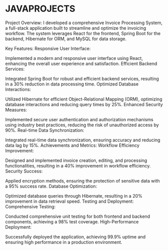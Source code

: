 # JAVAPROJECTS

Project Overview:
I developed a comprehensive Invoice Processing System, a full-stack application built to streamline and optimize the invoicing workflow. The system leverages React for the frontend, Spring Boot for the backend, Hibernate for ORM, and MySQL for data storage.

Key Features:
Responsive User Interface:

Implemented a modern and responsive user interface using React, enhancing the overall user experience and satisfaction.
Efficient Backend Services:

Integrated Spring Boot for robust and efficient backend services, resulting in a 30% reduction in data processing time.
Optimized Database Interactions:

Utilized Hibernate for efficient Object-Relational Mapping (ORM), optimizing database interactions and reducing query times by 25%.
Enhanced Security Measures:

Implemented secure user authentication and authorization mechanisms using industry best practices, reducing the risk of unauthorized access by 90%.
Real-time Data Synchronization:

Integrated real-time data synchronization, ensuring accuracy and reducing data lag by 15%.
Achievements and Metrics:
Workflow Efficiency Improvement:

Designed and implemented invoice creation, editing, and processing functionalities, resulting in a 40% improvement in workflow efficiency.
Security Success:

Applied encryption methods, ensuring the protection of sensitive data with a 95% success rate.
Database Optimization:

Optimized database queries through Hibernate, resulting in a 20% improvement in data retrieval speed.
Testing and Deployment:
Comprehensive Testing:

Conducted comprehensive unit testing for both frontend and backend components, achieving a 98% test coverage.
High-Performance Deployment:

Successfully deployed the application, achieving 99.9% uptime and ensuring high performance in a production environment.
